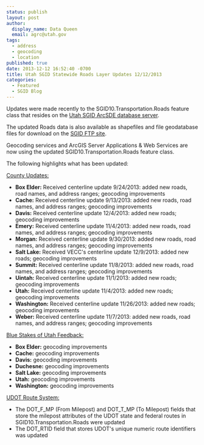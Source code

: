 ```yaml
---
status: publish
layout: post
author:
  display_name: Data Queen
  email: agrc@utah.gov
tags:
  - address
  - geocoding
  - location
published: true
date: 2013-12-12 16:52:40 -0700
title: Utah SGID Statewide Roads Layer Updates 12/12/2013
categories:
  - Featured
  - SGID Blog
---
```

<p>Updates were made recently to the SGID10.Transportation.Roads feature class that resides on the <a href="{{ "/sgid-database/" | prepend: site.baseurl }}">Utah SGID ArcSDE database server</a>.</p>
<p>The updated Roads data is also available as shapefiles and file geodatabase files for download on the <a href="ftp://ftp.agrc.utah.gov/UtahSGID_Vector/UTM12_NAD83/TRANSPORTATION/PackagedData/_Statewide/UtahRoadAndHighwaySystem/">SGID FTP site</a>.</p>
<p>Geocoding services and ArcGIS Server Applications & Web Services are now using the updated SGID10.Transportation.Roads feature class.</p>
<p>The following highlights what has been updated:</p>
<p><span style="text-decoration: underline;">County Updates:</span></p>
<ul>
<li><strong>Box Elder:</strong> Received centerline update 9/24/2013: added new roads, road names, and address ranges; geocoding improvements</li>
<li><strong>Cache:</strong> Received centerline update 9/13/2013: added new roads, road names, and address ranges; geocoding improvements</li>
<li><strong>Davis:</strong> Received centerline update 12/4/2013: added new roads; geocoding improvements</li>
<li><strong>Emery:</strong> Received centerline update 11/4/2013: added new roads, road names, and address ranges; geocoding improvements</li>
<li><strong>Morgan:</strong> Received centerline update 9/30/2013: added new roads, road names, and address ranges; geocoding improvements</li>
<li><strong>Salt Lake:</strong> Received VECC's centerline update 12/9/2013: added new roads; geocoding improvements</li>
<li><strong>Summit:</strong> Received centerline update 11/8/2013: added new roads, road names, and address ranges; geocoding improvements</li>
<li><strong>Uintah:</strong> Received centerline update 11/1/2013: added new roads; geocoding improvements</li>
<li><strong>Utah:</strong> Received centerline update 11/4/2013: added new roads; geocoding improvements</li>
<li><strong>Washington:</strong> Received centerline update 11/26/2013: added new roads; geocoding improvements</li>
<li><strong>Weber:</strong> Received centerline update 11/7/2013: added new roads, road names, and address ranges; geocoding improvements</li>
</ul>
<p><span style="text-decoration: underline;">Blue Stakes of Utah Feedback:</span></p>
<ul>
<li><strong>Box Elder:</strong> geocoding improvements</li>
<li><strong>Cache:</strong> geocoding improvements</li>
<li><strong>Davis:</strong> geocoding improvements</li>
<li><strong>Duchesne:</strong> geocoding improvements</li>
<li><strong>Salt Lake:</strong> geocoding improvements</li>
<li><strong>Utah:</strong> geocoding improvements</li>
<li><strong>Washington:</strong> geocoding improvements</li>
</ul>
<p><span style="text-decoration: underline;">UDOT Route System:</span></p>
<ul>
<li>The DOT_F_MP (From Milepost) and DOT_T_MP (To Milepost) fields that store the milepost attributes of the UDOT state and federal routes in SGID10.Transportation.Roads were updated</li>
<li>The DOT_RTID field that stores UDOT's unique numeric route identifiers was updated</li>
</ul>
